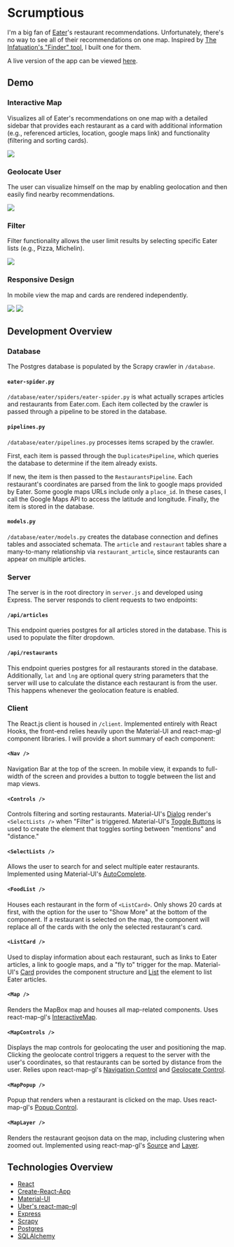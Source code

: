 # Scrumptious

I'm a big fan of [Eater](https://www.eater.com/)'s restaurant recommendations. Unfortunately, there's no way to see all of their recommendations on one map. Inspired by [The Infatuation's "Finder" tool](https://www.theinfatuation.com/san-francisco#finder), I built one for them.

A live version of the app can be viewed [here](https://findscrumptious.herokuapp.com/).

## Demo

### Interactive Map

Visualizes all of Eater's recommendations on one map with a detailed sidebar that provides each restaurant as a card with additional information (e.g., referenced articles, location, google maps link) and functionality (filtering and sorting cards).  

![](static/demo_overview.png)

### Geolocate User

The user can visualize himself on the map by enabling geolocation and then easily find nearby recommendations.  

![](static/demo_geolocation.png)

### Filter

Filter functionality allows the user limit results by selecting specific Eater lists (e.g., Pizza, Michelin).  

![](static/demo_filter.png)

### Responsive Design

In mobile view the map and cards are rendered independently.

![](static/demo_mobile_map.png)  ![](static/demo_mobile_list.png)

## Development Overview

### Database

The Postgres database is populated by the Scrapy crawler in ```/database```.  

#### ```eater-spider.py```

```/database/eater/spiders/eater-spider.py``` is what actually scrapes articles and restaurants from Eater.com. Each item collected by the crawler is passed through a pipeline to be stored in the database.

#### ```pipelines.py```

```/database/eater/pipelines.py``` processes items scraped by the crawler.  

First, each item is passed through the ```DuplicatesPipeline```, which queries the database to determine if the item already exists.   

If new, the item is then passed to the ```RestaurantsPipeline```. Each restaurant's coordinates are parsed from the link to google maps provided by Eater. Some google maps URLs include only a ```place_id```. In these cases, I call the Google Maps API to access the latitude and longitude. Finally, the item is stored in the database.  

#### ```models.py```

```/database/eater/models.py``` creates the database connection and defines tables and associated schemata. The ```article``` and ```restaurant``` tables share a many-to-many relationship via ```restaurant_article```, since restaurants can appear on multiple articles.

### Server

The server is in the root directory in ```server.js``` and developed using Express. The server responds to client requests to two endpoints: 

#### ```/api/articles```

This endpoint queries postgres for all articles stored in the database. This is used to populate the filter dropdown.

#### ```/api/restaurants```

This endpoint queries postgres for all restaurants stored in the database. Additionally, ```lat``` and ```lng``` are optional query string parameters that the server will use to calculate the distance each restaurant is from the user. This happens whenever the geolocation feature is enabled.

### Client

The React.js client is housed in ```/client```. Implemented entirely with React Hooks, the front-end relies heavily upon the Material-UI and react-map-gl component libraries. I will provide a short summary of each component:  

#### ```<Nav />```

Navigation Bar at the top of the screen. In mobile view, it expands to full-width of the screen and provides a button to toggle between the list and map views. 

#### ```<Controls />```

Controls filtering and sorting restaurants. Material-UI's [Dialog](https://material-ui.com/components/dialogs/) render's ```<SelectLists />``` when "Filter" is triggered. Material-UI's [Toggle Buttons](https://material-ui.com/components/toggle-button/) is used to create the element that toggles sorting between "mentions" and "distance."

#### ```<SelectLists />```

Allows the user to search for and select multiple eater restaurants. Implemented using Material-UI's [AutoComplete](https://material-ui.com/components/autocomplete/).

#### ```<FoodList />```

Houses each restaurant in the form of ```<ListCard>```. Only shows 20 cards at first, with the option for the user to "Show More" at the bottom of the component. If a restaurant is selected on the map, the component will replace all of the cards with the only the selected restaurant's card.

#### ```<ListCard />```

Used to display information about each restaurant, such as links to Eater articles, a link to google maps, and a "fly to" trigger for the map. Material-UI's [Card](https://material-ui.com/components/cards/) provides the component structure and [List](https://material-ui.com/components/lists/) the element to list Eater articles.

#### ```<Map />```

Renders the MapBox map and houses all map-related components. Uses react-map-gl's [InteractiveMap](http://visgl.github.io/react-map-gl/docs/api-reference/interactive-map). 

#### ```<MapControls />```

Displays the map controls for geolocating the user and positioning the map. Clicking the geolocate control triggers a request to the server with the user's coordinates, so that restaurants can be sorted by distance from the user. Relies upon react-map-gl's [Navigation Control](http://visgl.github.io/react-map-gl/docs/api-reference/navigation-control) and [Geolocate Control](http://visgl.github.io/react-map-gl/docs/api-reference/geolocate-control). 

#### ```<MapPopup />```

Popup that renders when a restaurant is clicked on the map. Uses react-map-gl's [Popup Control](http://visgl.github.io/react-map-gl/docs/api-reference/popup).

#### ```<MapLayer />```

Renders the restaurant geojson data on the map, including clustering when zoomed out. Implemented using react-map-gl's [Source](http://visgl.github.io/react-map-gl/docs/api-reference/source) and [Layer](http://visgl.github.io/react-map-gl/docs/api-reference/layer).

## Technologies Overview

* [React](https://reactjs.org/)
* [Create-React-App](https://create-react-app.dev/)
* [Material-UI](https://material-ui.com/)
* [Uber's react-map-gl](https://github.com/visgl/react-map-gl)
* [Express](https://expressjs.com/)
* [Scrapy](https://scrapy.org/)
* [Postgres](https://www.postgresql.org/)
* [SQLAlchemy](https://www.sqlalchemy.org/)